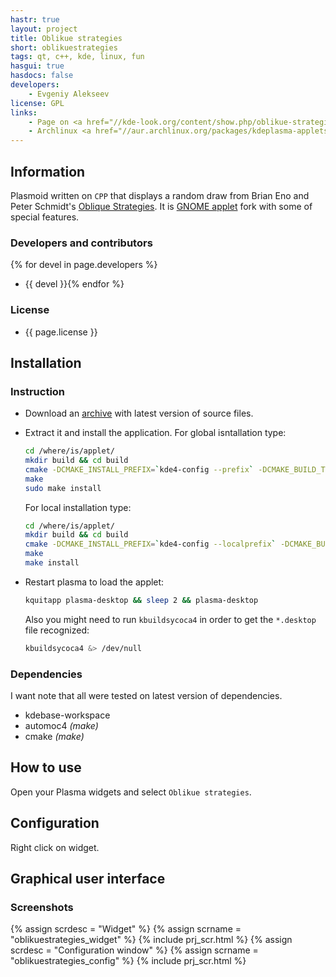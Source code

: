 ```yaml
---
hastr: true
layout: project
title: Oblikue strategies
short: oblikuestrategies
tags: qt, c++, kde, linux, fun
hasgui: true
hasdocs: false
developers:
    - Evgeniy Alekseev
license: GPL
links:
    - Page on <a href="//kde-look.org/content/show.php/oblikue-strategies?content=160503", title="kde-look">kde-look.org</a>
    - Archlinux <a href="//aur.archlinux.org/packages/kdeplasma-applets-oblikuestrategies", title="AUR">AUR package</a>
---
```

<!-- info block -->
## <a href="#info" class="anchor" id="info"><span class="octicon octicon-link"></span></a>Information

Plasmoid written on `CPP` that displays a random draw from Brian Eno and Peter Schmidt's [Oblique Strategies](//en.wikipedia.org/wiki/Oblique_strategies "Wiki"). It is [GNOME applet](//gnome-look.org/content/show.php/Oblique+Strategies?content=78405 "gnome-look") fork with some of special features.

### <a href="#devel" class="anchor" id="devel"><span class="octicon octicon-link"></span></a>Developers and contributors

{% for devel in page.developers %}
* {{ devel }}{% endfor %}

### <a href="#license" class="anchor" id="license"><span class="octicon octicon-link"></span></a>License

* {{ page.license }}

<!-- end of info block -->

<!-- install block -->
## <a href="#install" class="anchor" id="install"><span class="octicon octicon-link"></span></a>Installation

### <a href="#instruction" class="anchor" id="instruction"><span class="octicon octicon-link"></span></a>Instruction

* Download an [archive](//github.com/arcan1s/oblikuestrategies/releases "GitHub") with latest version of source files.
* Extract it and install the application. For global isntallation type:

    ```bash
    cd /where/is/applet/
    mkdir build && cd build
    cmake -DCMAKE_INSTALL_PREFIX=`kde4-config --prefix` -DCMAKE_BUILD_TYPE=Release ../
    make
    sudo make install
    ```

    For local installation type:

    ```bash
    cd /where/is/applet/
    mkdir build && cd build
    cmake -DCMAKE_INSTALL_PREFIX=`kde4-config --localprefix` -DCMAKE_BUILD_TYPE=Release ../
    make
    make install
    ```

* Restart plasma to load the applet:

    ```bash
    kquitapp plasma-desktop && sleep 2 && plasma-desktop
    ```

    Also you might need to run `kbuildsycoca4` in order to get the `*.desktop` file recognized:

    ```bash
    kbuildsycoca4 &> /dev/null
    ```

### <a href="#dependencies" class="anchor" id="dependencies"><span class="octicon octicon-link"></span></a>Dependencies

I want note that all were tested on latest version of dependencies.

* kdebase-workspace
* automoc4 *(make)*
* cmake *(make)*

<!-- end of install block -->

<!-- howto block -->
## <a href="#howto" class="anchor" id="howto"><span class="octicon octicon-link"></span></a>How to use

Open your Plasma widgets and select `Oblikue strategies`.

<!-- end of howto block -->

<!-- config block -->
## <a href="#config" class="anchor" id="config"><span class="octicon octicon-link"></span></a>Configuration

Right click on widget.

<!-- end of config block -->

<!-- gui block -->
## <a href="#gui" class="anchor" id="gui"><span class="octicon octicon-link"></span></a>Graphical user interface

### <a href="#screenshots" class="anchor" id="screenshots"><span class="octicon octicon-link"></span></a>Screenshots

<div class="thumbnails">
  {% assign scrdesc = "Widget" %}
  {% assign scrname = "oblikuestrategies_widget" %}
  {% include prj_scr.html %}
  {% assign scrdesc = "Configuration window" %}
  {% assign scrname = "oblikuestrategies_config" %}
  {% include prj_scr.html %}
</div>
<!-- end of gui block -->
